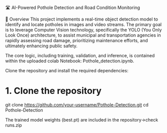 🛣️ AI-Powered Pothole Detection and Road Condition Monitoring

📝 Overview
This project implements a real-time object detection model to identify and locate potholes in images and video streams. The primary goal is to leverage Computer Vision technology, specifically the YOLO (You Only Look Once) architecture, to assist municipal and transportation agencies in rapidly assessing road damage, prioritizing maintenance efforts, and ultimately enhancing public safety.

The core logic, including training, validation, and inference, is contained within the uploaded colab Notebook: Pothole_detection.ipynb.

Clone the repository and install the required dependencies:
# 1. Clone the repository
git clone https://github.com/your-username/Pothole-Detection.git
cd Pothole-Detection

The trained model weights (best.pt) are included in the repository->check runs.zip
